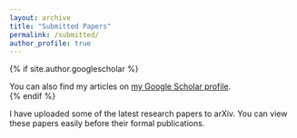 ```yaml
---
layout: archive
title: "Submitted Papers"
permalink: /submitted/
author_profile: true
---
```


{% if site.author.googlescholar %}
  <div class="wordwrap">You can also find my articles on <a href="{{site.author.googlescholar}}">my Google Scholar profile</a>.</div>
{% endif %}

I have uploaded some of the latest research papers to arXiv. You can view these papers easily before their formal publications.
